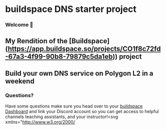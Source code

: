 # buildspace DNS starter project

### **Welcome 👋**

## My Rendition of the [Buildspace] (https://app.buildspace.so/projects/CO1f8c72fd-67a3-4f99-90b8-79879c5da1eb)) project
## Build your own DNS service on Polygon L2 in a weekend


### **Questions?**
Have some questions make sure you head over to your [buildspace Dashboard](https://app.buildspace.so/) and link your Discord account so you can get access to helpful channels teaching assistants, and your instructor!<svg xmlns="http://www.w3.org/2000/